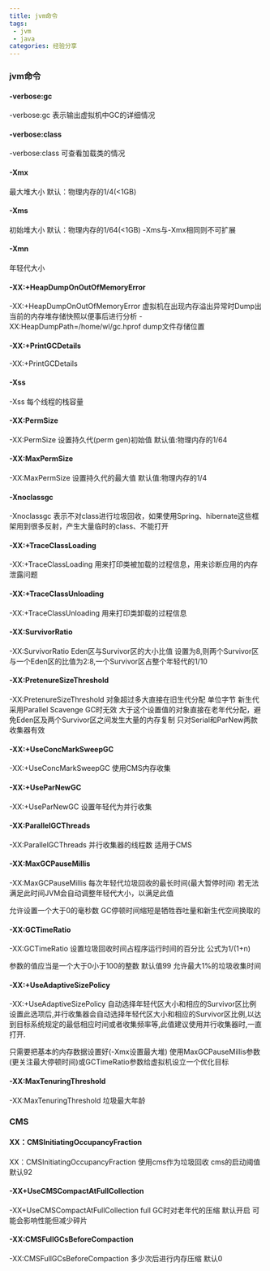 ```yaml
---
title: jvm命令
tags:
 - jvm
 - java
categories: 经验分享
---
```


### jvm命令

#### -verbose:gc
-verbose:gc 表示输出虚拟机中GC的详细情况
#### -verbose:class
-verbose:class 可查看加载类的情况
#### -Xmx
最大堆大小 默认：物理内存的1/4(<1GB)
#### -Xms
初始堆大小 默认：物理内存的1/64(<1GB) -Xms与-Xmx相同则不可扩展
#### -Xmn
年轻代大小
#### -XX:+HeapDumpOnOutOfMemoryError
-XX:+HeapDumpOnOutOfMemoryError 虚拟机在出现内存溢出异常时Dump出当前的内存堆存储快照以便事后进行分析
-XX:HeapDumpPath=/home/wl/gc.hprof dump文件存储位置
#### -XX:+PrintGCDetails
-XX:+PrintGCDetails
#### -Xss
-Xss 每个线程的栈容量
#### -XX:PermSize
-XX:PermSize 设置持久代(perm gen)初始值  默认值:物理内存的1/64
#### -XX:MaxPermSize
-XX:MaxPermSize 设置持久代的最大值 默认值:物理内存的1/4
#### -Xnoclassgc
-Xnoclassgc 表示不对class进行垃圾回收，如果使用Spring、hibernate这些框架用到很多反射，产生大量临时的class、不能打开
#### -XX:+TraceClassLoading
-XX:+TraceClassLoading 用来打印类被加载的过程信息，用来诊断应用的内存泄露问题
#### -XX:+TraceClassUnloading
-XX:+TraceClassUnloading 用来打印类卸载的过程信息
#### -XX:SurvivorRatio
-XX:SurvivorRatio Eden区与Survivor区的大小比值 设置为8,则两个Survivor区与一个Eden区的比值为2:8,一个Survivor区占整个年轻代的1/10
#### -XX:PretenureSizeThreshold
-XX:PretenureSizeThreshold 对象超过多大直接在旧生代分配 单位字节 新生代采用Parallel Scavenge GC时无效 大于这个设置值的对象直接在老年代分配，避免Eden区及两个Survivor区之间发生大量的内存复制 只对Serial和ParNew两款收集器有效
#### -XX:+UseConcMarkSweepGC
-XX:+UseConcMarkSweepGC	使用CMS内存收集
#### -XX:+UseParNewGC
-XX:+UseParNewGC 设置年轻代为并行收集
#### -XX:ParallelGCThreads
-XX:ParallelGCThreads 并行收集器的线程数 适用于CMS
#### -XX:MaxGCPauseMillis
-XX:MaxGCPauseMillis 每次年轻代垃圾回收的最长时间(最大暂停时间) 若无法满足此时间JVM会自动调整年轻代大小，以满足此值

允许设置一个大于0的毫秒数 GC停顿时间缩短是牺牲吞吐量和新生代空间换取的
#### -XX:GCTimeRatio
-XX:GCTimeRatio 	设置垃圾回收时间占程序运行时间的百分比 公式为1/(1+n)

参数的值应当是一个大于0小于100的整数 默认值99 允许最大1%的垃圾收集时间
#### -XX:+UseAdaptiveSizePolicy
-XX:+UseAdaptiveSizePolicy 自动选择年轻代区大小和相应的Survivor区比例 设置此选项后,并行收集器会自动选择年轻代区大小和相应的Survivor区比例,以达到目标系统规定的最低相应时间或者收集频率等,此值建议使用并行收集器时,一直打开.

只需要把基本的内存数据设置好(-Xmx设置最大堆) 使用MaxGCPauseMillis参数(更关注最大停顿时间)或GCTimeRatio参数给虚拟机设立一个优化目标

#### -XX:MaxTenuringThreshold
-XX:MaxTenuringThreshold 垃圾最大年龄
### CMS
#### XX：CMSInitiatingOccupancyFraction
XX：CMSInitiatingOccupancyFraction 使用cms作为垃圾回收 cms的启动阈值 默认92
#### -XX+UseCMSCompactAtFullCollection
-XX+UseCMSCompactAtFullCollection full GC时对老年代的压缩 默认开启 可能会影响性能但减少碎片
#### -XX:CMSFullGCsBeforeCompaction
-XX:CMSFullGCsBeforeCompaction 多少次后进行内存压缩 默认0
